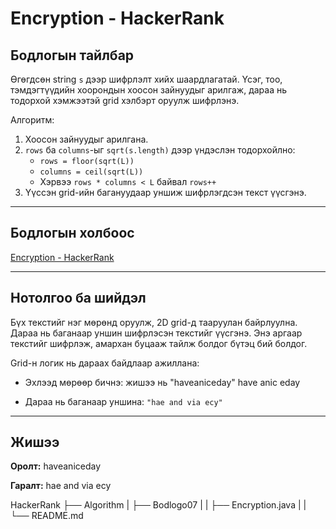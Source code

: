 # Encryption - HackerRank

## Бодлогын тайлбар

Өгөгдсөн string `s` дээр шифрлэлт хийх шаардлагатай. Үсэг, тоо, тэмдэгтүүдийн хоорондын хоосон зайнуудыг арилгаж, дараа нь тодорхой хэмжээтэй grid хэлбэрт оруулж шифрлэнэ.

Алгоритм:

1. Хоосон зайнуудыг арилгана.
2. `rows` ба `columns`-ыг `sqrt(s.length)` дээр үндэслэн тодорхойлно:
   - `rows = floor(sqrt(L))`
   - `columns = ceil(sqrt(L))`
   - Хэрвээ `rows * columns < L` байвал `rows++`
3. Үүссэн grid-ийн багануудаар уншиж шифрлэгдсэн текст үүсгэнэ.

---

## Бодлогын холбоос

[Encryption - HackerRank](https://www.hackerrank.com/challenges/encryption/)

---

## Нотолгоо ба шийдэл

Бүх текстийг нэг мөрөнд оруулж, 2D grid-д тааруулан байрлуулна. Дараа нь баганаар уншин шифрлэсэн текстийг үүсгэнэ. Энэ аргаар текстийг шифрлэж, амархан буцааж тайлж болдог бүтэц бий болдог.

Grid-н логик нь дараах байдлаар ажиллана:

- Эхлээд мөрөөр бичнэ: жишээ нь "haveaniceday"
  have
  anic
  eday

- Дараа нь баганаар уншина: `"hae and via ecy"`

---

## Жишээ

**Оролт:**
haveaniceday

**Гаралт:**
hae and via ecy

HackerRank
├── Algorithm
| ├── Bodlogo07
| | ├── Encryption.java
| | └── README.md
